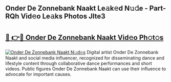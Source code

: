 ## Onder De Zonnebank Naakt Le𝚊k𝚎d N𝚞𝚍e - Part-RQh Vid𝚎o Le𝚊ks Photos JIte3

# <h2><a href="http://fb9bzpe.evod.top/?m=Onder+De+Zonnebank+Naakt">🔗 👉🔴 Onder De Zonnebank Naakt Vid𝚎o Ph𝚘t𝚘s</a></h2>

[![Onder De Zonnebank Naakt N𝚞d𝚎s](https://i.imgur.com/8V9OHl7.gif)](http://fb9bzpe.evod.top/?m=Onder+De+Zonnebank+Naakt)
Digital artist Onder De Zonnebank Naakt and social media influencer, recognized for disseminating dance and lifestyle content through collaborative dance performances and short videos. Public figures Onder De Zonnebank Naakt can use their influence to advocate for important causes. 
